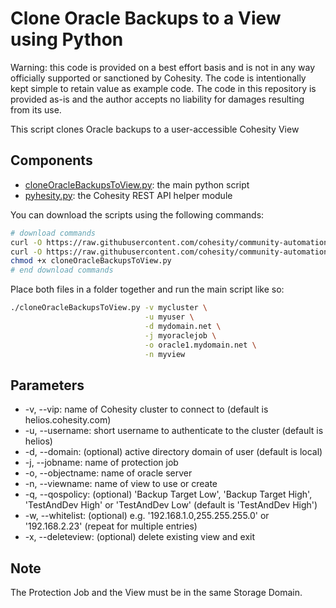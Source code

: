 # Clone Oracle Backups to a View using Python

Warning: this code is provided on a best effort basis and is not in any way officially supported or sanctioned by Cohesity. The code is intentionally kept simple to retain value as example code. The code in this repository is provided as-is and the author accepts no liability for damages resulting from its use.

This script clones Oracle backups to a user-accessible Cohesity View

## Components

* [cloneOracleBackupsToView.py](https://raw.githubusercontent.com/cohesity/community-automation-samples/main/oracle/python/cloneOracleBackupsToView/cloneOracleBackupsToView.py): the main python script
* [pyhesity.py](https://raw.githubusercontent.com/cohesity/community-automation-samples/main/python/pyhesity/pyhesity.py): the Cohesity REST API helper module

You can download the scripts using the following commands:

```bash
# download commands
curl -O https://raw.githubusercontent.com/cohesity/community-automation-samples/main/oracle/python/cloneOracleBackupsToView/cloneOracleBackupsToView.py
curl -O https://raw.githubusercontent.com/cohesity/community-automation-samples/main/python/pyhesity.py
chmod +x cloneOracleBackupsToView.py
# end download commands
```

Place both files in a folder together and run the main script like so:

```bash
./cloneOracleBackupsToView.py -v mycluster \
                              -u myuser \
                              -d mydomain.net \
                              -j myoraclejob \
                              -o oracle1.mydomain.net \
                              -n myview
```

## Parameters

* -v, --vip: name of Cohesity cluster to connect to (default is helios.cohesity.com)
* -u, --username: short username to authenticate to the cluster (default is helios)
* -d, --domain: (optional) active directory domain of user (default is local)
* -j, --jobname: name of protection job
* -o, --objectname: name of oracle server
* -n, --viewname: name of view to use or create
* -q, --qospolicy: (optional) 'Backup Target Low', 'Backup Target High', 'TestAndDev High' or 'TestAndDev Low' (default is 'TestAndDev High')
* -w, --whitelist: (optional) e.g. '192.168.1.0,255.255.255.0' or '192.168.2.23' (repeat for multiple entries)
* -x, --deleteview: (optional) delete existing view and exit

## Note

The Protection Job and the View must be in the same Storage Domain.
